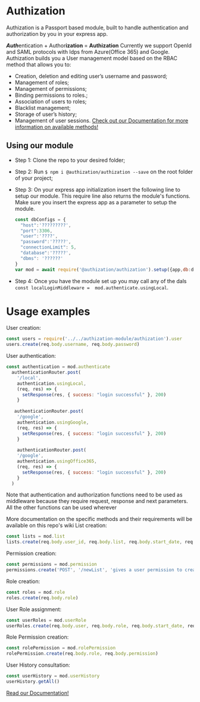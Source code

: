 ﻿# Authization
Authization is a Passport based module, built to handle authentication and authorization by you in your express app.

***Auth***entication + Author**ization** = **Authization**
Currently we support OpenId and SAML protocols with Idps from Azure(Office 365) and Google.
Authization builds you a User management model based on the RBAC method that allows you to:
 - Creation, deletion and editing user’s username and password;  
 - Management of roles;  
 - Management of permissions;   
 - Binding permissions to roles.;  
 - Association of users to roles;  
 - Blacklist management;  
 - Storage of user’s history;  
 - Management of user sessions.
[Check out our Documentation for more information on available methods!](https://dleandro.github.io/authentication-authorization-project-integration/)
## Using our module
* Step 1: Clone the repo to your desired folder;
* Step 2: Run ```$ npm i @authization/authization --save``` on the root folder of your project;
* Step 3: On your express app initialization insert the following line to setup our module. This require line also returns the module's functions. Make sure you insert the express app as a parameter to setup the module.
  ```js 
  const dbConfigs = {
    "host":'?????????',
    "port":3306,
    "user":'????',
    "password":'?????',
    "connectionLimit": 5,
    "database":'?????',
    "dbms": '??????'
  }
  var mod = await require('@authization/authization').setup({app,db:dbConfigs});
  ```
  
* Step 4: Once you have the module set up you may call any of the dals ``` const localLoginMiddleware =  mod.authenticate.usingLocal```.
# Usage examples
User creation:
```js
const users = require('../../authization-module/authization').user
users.create(req.body.username, req.body.password)
```
User authentication:
```js
const authentication = mod.authenticate
  authenticationRouter.post(
    '/local',
    authentication.usingLocal,
    (req, res) => {
      setResponse(res, { success: "login successful" }, 200)
    }
  
   authenticationRouter.post(
    '/google',
    authentication.usingGoogle,
    (req, res) => {
      setResponse(res, { success: "login successful" }, 200)
    }
    
    authenticationRouter.post(
    '/google',
    authentication.usingOffice365,
    (req, res) => {
      setResponse(res, { success: "login successful" }, 200)
    }
  )
 ```
Note that authentication and authorization functions need to be used as middleware because they require request, response and next parameters. All the other functions can be used wherever
 
More documentation on the specific methods and their requirements will be available on this repo's wiki
List creation:
```js
const lists = mod.list
lists.create(req.body.user_id, req.body.list, req.body.start_date, req.body.end_date, req.body.updater, req.body.active)
```
Permission creation:
```js
const permissions = mod.permission
permissions.create('POST', '/newList', 'gives a user permission to create new Lists')
```
Role creation:
```js
const roles = mod.role
roles.create(req.body.role)
```
User Role assignment:
```js
const userRoles = mod.userRole
userRoles.create(req.body.user, req.body.role, req.body.start_date, req.body.end_date, req.body.updater, req.body.active)
```
Role Permission creation:
```js
const rolePermission = mod.rolePermission
rolePermission.create(req.body.role, req.body.permission)
```
User History consultation:
```js
const userHistory = mod.userHistory
userHistory.getAll()
```
[Read our Documentation!](https://github.com/dleandro/Authentication-and-Authorization-Node-Component-/blob/master/authization-module/reports%26docs/dals-documentation/docs/index.html)
